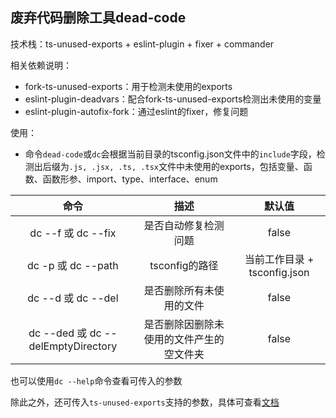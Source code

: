 ## 废弃代码删除工具dead-code
技术栈：ts-unused-exports + eslint-plugin + fixer + commander

相关依赖说明：
- fork-ts-unused-exports：用于检测未使用的exports
- eslint-plugin-deadvars：配合fork-ts-unused-exports检测出未使用的变量
- eslint-plugin-autofix-fork：通过eslint的fixer，修复问题

使用：
- 命令`dead-code`或`dc`会根据当前目录的tsconfig.json文件中的`include`字段，检测出后缀为`.js, .jsx, .ts, .tsx`文件中未使用的exports，包括变量、函数、函数形参、import、type、interface、enum

| 命令 | 描述 | 默认值 |
| :------:| :------: | :------: |
| dc --f 或 dc --fix | 是否自动修复检测问题 | false |
| dc -p <path> 或 dc --path <path> | tsconfig的路径 | 当前工作目录 + tsconfig.json |
| dc --d 或 dc --del | 是否删除所有未使用的文件 | false |
| dc --ded 或 dc --delEmptyDirectory | 是否删除因删除未使用的文件产生的空文件夹 | false |

也可以使用`dc --help`命令查看可传入的参数

除此之外，还可传入`ts-unused-exports`支持的参数，具体可查看[文档](https://www.npmjs.com/package/ts-unused-exports)

